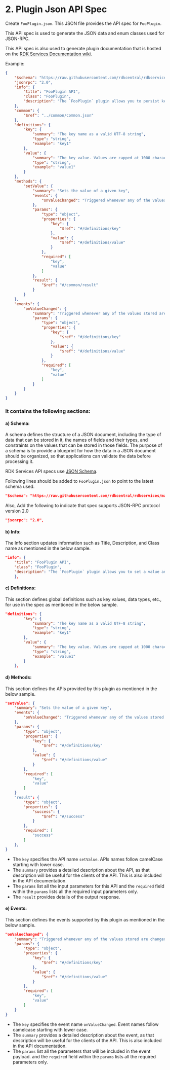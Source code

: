 # 2. Plugin Json API Spec

Create `FooPlugin.json`. This JSON file provides the API spec for `FooPlugin`.

This API spec is used to generate the JSON data and enum classes used for JSON-RPC.

This API spec is also used to generate plugin documentation that is hosted on the [RDK Services Documentation wiki](https://rdkcentral.github.io/rdkservices/#/README).

Example:
```JSON
{
    "$schema": "https://raw.githubusercontent.com/rdkcentral/rdkservices/main/Tools/json_generator/schemas/interface.schema.json",
    "jsonrpc": "2.0",
    "info": {
        "title": "FooPlugin API",
        "class": "FooPlugin",
        "description": "The `FooPlugin` plugin allows you to persist key/value pairs"
    },
    "common": {
        "$ref": "../common/common.json"
    },
    "definitions": {
        "key": {
            "summary": "The key name as a valid UTF-8 string",
            "type": "string",
            "example": "key1"
        },
        "value": {
            "summary": "The key value. Values are capped at 1000 characters in size.",
            "type": "string",
            "example": "value1"
        }
    },
    "methods": {
        "setValue": {
            "summary": "Sets the value of a given key",
            "events": {
                "onValueChanged": "Triggered whenever any of the values stored are changed using setValue"
            },
            "params": {
                "type": "object",
                "properties": {
                    "key": {
                        "$ref": "#/definitions/key"
                    },
                    "value": {
                        "$ref": "#/definitions/value"
                    }
                },
                "required": [
                    "key",
                    "value"
                ]
            },
            "result": {
                "$ref": "#/common/result"
            }
        }
    },
    "events": {
        "onValueChanged": {
            "summary": "Triggered whenever any of the values stored are changed using setValue",
            "params": {
                "type": "object",
                "properties": {
                    "key": {
                        "$ref": "#/definitions/key"
                    },
                    "value": {
                        "$ref": "#/definitions/value"
                    }
                },
                "required": [
                    "key",
                    "value"
                ]
            }
        }
    }
}
```

### It contains the following sections:

#### a) Schema:
A schema defines the structure of a JSON document, including the type of data that can be stored in it, the names of fields and their types, and constraints on the values that can be stored in those fields. The purpose of a schema is to provide a blueprint for how the data in a JSON document should be organized, so that applications can validate the data before processing it.

RDK Services API specs use [JSON Schema](https://json-schema.org/).

Following lines should be added to `FooPlugin.json` to point to the latest schema used.

```JSON
"$schema": "https://raw.githubusercontent.com/rdkcentral/rdkservices/main/Tools/json_generator/schemas/interface.schema.json",
```
Also, Add the following to indicate that spec supports JSON-RPC protocol version 2.0
```JSON
"jsonrpc": "2.0",
```
#### b) Info:
The Info section updates information such as Title, Description, and Class name as mentioned in the below sample.
```JSON
"info": {
    "title": "FooPlugin API",
    "class": "FooPlugin",
    "description": "The `FooPlugin` plugin allows you to set a value and notify changes to the value"
    },
```

#### c) Definitions:
This section defines global definitions such as key values, data types, etc., for use in the spec as mentioned in the below sample.

```JSON
"definitions": {
        "key": {
            "summary": "The key name as a valid UTF-8 string",
            "type": "string",
            "example": "key1"
        },
        "value": {
            "summary": "The key value. Values are capped at 1000 characters in size.",
            "type": "string",
            "example": "value1"
        }
    },
```
#### d) Methods:
This section defines the APIs provided by this plugin as mentioned in the below sample.

```JSON
"setValue": {
    "summary": "Sets the value of a given key",
    "events": {
        "onValueChanged": "Triggered whenever any of the values stored are changed using setValue"
    },
    "params": {
        "type": "object",
        "properties": {
            "key": {
                "$ref": "#/definitions/key"
            },
            "value": {
                "$ref": "#/definitions/value"
            }
        },
        "required": [
            "key",
            "value"
        ]
    }  
    "result": {
        "type": "object",
        "properties": {
            "success": {
                "$ref": "#/success"
            }
        },
        "required": [
            "success"
        ]
    },
}
```

- The `key` specifies the API name `setValue`. APIs names follow camelCase starting with lower case.
- The `summary` provides a detailed description about the API, as that description will be useful for the clients of the API. This is also included in the API documentation.
- The `params` list all the input parameters for this API and the `required` field within the `params` lists all the required input parameters only.
- The `result` provides details of the output response.

#### e) Events:
This section defines the events supported by this plugin as mentioned in the below sample.

```JSON
"onValueChanged": {
    "summary": "Triggered whenever any of the values stored are changed using setValue",
    "params": {
        "type": "object",
        "properties": {
            "key": {
                "$ref": "#/definitions/key"
            },
            "value": {
                "$ref": "#/definitions/value"
            }
        },
        "required": [
            "key",
            "value"
        ]
    }
}
```
- The `key` specifies the event name `onValueChanged`. Event names follow camelcase starting with lower case.
- The `summary` provides a detailed description about the event, as that description will be useful for the clients of the API. This is also included in the API documentation.
- The `params` list all the parameters that will be included in the event payload. and the `required` field within the `params` lists all the required parameters only.
